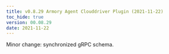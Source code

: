 ```yaml
---
title: v0.8.29 Armory Agent Clouddriver Plugin (2021-11-22)
toc_hide: true
version: 00.08.29
date: 2021-11-22
---
```


Minor change: synchronized gRPC schema.


